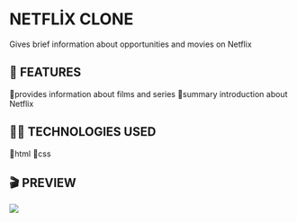 <h1> NETFLİX CLONE </h1>

Gives brief information about opportunities and movies on Netflix

<h2> 🎲 FEATURES </h2>

🔴provides information about films and series
🔴summary introduction about Netflix

<h2> ⛓️‍💥 TECHNOLOGIES USED </h2>

🔸html
🔸css

<h2> 🎬 PREVIEW </h2>

![](netflix-gif-için.gif)
